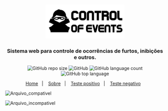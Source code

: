 <h1 align="center"><a><img src="https://github.com/rafaelrodrigopa/Projeto-Web/blob/main/title.svg" width="250"></a></h1>

<h3 align="center">
  Sistema web para controle de ocorrências de furtos, inibições e outros.
</h3>
<p align="center">
<img alt="GitHub repo size" src="https://img.shields.io/github/repo-size/rafaelrodrigopa/rafaelrodrigopa.github.io?style=plastic">

<img alt="GitHub" src="https://img.shields.io/github/license/rafaelrodrigopa/rafaelrodrigopa.github.io?color=blue&style=plastic">

<img alt="GitHub language count" src="https://img.shields.io/github/languages/count/rafaelrodrigopa/rafaelrodrigopa.github.io?style=plastic">

<img alt="GitHub top language" src="https://img.shields.io/github/languages/top/rafaelrodrigopa/rafaelrodrigopa.github.io?style=plastic">

</p>

<p align="center">
  <a href="https://rafaelrodrigopa.github.io/index.html" target="-blank">Home</a>&nbsp;&nbsp;&nbsp;|&nbsp;&nbsp;&nbsp;
  <a href="https://rafaelrodrigopa.github.io/sobre.html" traget="_blank">Sobre</a>&nbsp;&nbsp;&nbsp;|&nbsp;&nbsp;&nbsp;
  <a href="#positivo">Teste positivo</a>&nbsp;&nbsp;&nbsp;|&nbsp;&nbsp;&nbsp;
  <a href="#negativo">Teste negativo</a>&nbsp;&nbsp;&nbsp;
</p>

<a name="positivo">![Arquivo_compativel](https://user-images.githubusercontent.com/27809524/82767832-d17c6300-9e00-11ea-9e6f-c1fece9b2a45.JPG)</a>

<a name="negativo">![Arquivo_incompativel](https://user-images.githubusercontent.com/27809524/82767870-21f3c080-9e01-11ea-8251-b9ad25b781c3.JPG)</a>


